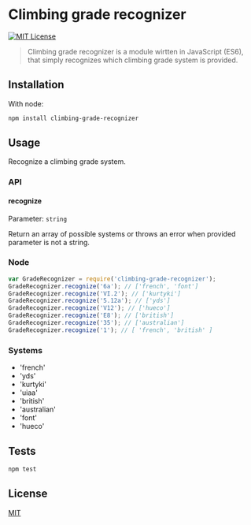# Climbing grade recognizer

[![MIT License][license-image]][license-url]

> Climbing grade recognizer is a module wirtten in JavaScript (ES6), that simply recognizes which climbing grade system is provided. 

## Installation

With node:

```bash
npm install climbing-grade-recognizer
```

## Usage

Recognize a climbing grade system.

### API

#### recognize

Parameter: `string`

Return an array of possible systems or throws an error when provided parameter is not a string.

### Node

```javascript
var GradeRecognizer = require('climbing-grade-recognizer'); 
GradeRecognizer.recognize('6a'); // ['french', 'font']
GradeRecognizer.recognize('VI.2'); // ['kurtyki']
GradeRecognizer.recognize('5.12a'); // ['yds']
GradeRecognizer.recognize('V12'); // ['hueco']
GradeRecognizer.recognize('E8'); // ['british']
GradeRecognizer.recognize('35'); // ['australian']
GradeRecognizer.recognize('1'); // [ 'french', 'british' ]
```
### Systems

* 'french'
* 'yds'
* 'kurtyki'
* 'uiaa'
* 'british'
* 'australian'
* 'font'
* 'hueco'

## Tests

```bash
npm test
```

## License

[MIT][license-url]

[license-image]: http://img.shields.io/badge/license-MIT-blue.svg?style=flat
[license-url]: LICENSE